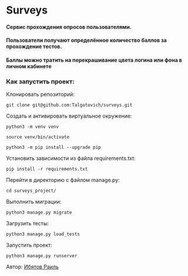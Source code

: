 

# Surveys
#### Сервис прохождения опросов пользователями.
#### Пользователи получают определённое количество баллов за прохождение тестов.
#### Баллы можно тратить на перекрашивание цвета логина или фона в личном кабинете

### Как запустить проект:

Клонировать репозиторий:

```
git clone git@github.com:Talgatovich/surveys.git
```



Cоздать и активировать виртуальное окружение:

```
python3 -m venv venv
```

```
source venv/bin/activate
```

```
python3 -m pip install --upgrade pip
```

Установить зависимости из файла requirements.txt:

```
pip install -r requirements.txt
```
Перейти в директорию с файлом manage.py:

```
cd surveys_project/
```

Выполнить миграции:

```
python3 manage.py migrate
```

Загрузить тесты:

```
python3 manage.py load_tests
```

Запустить проект:

```
python3 manage.py runserver
```

Автор: [Ибятов Раиль](https://github.com/Talgatovich)
